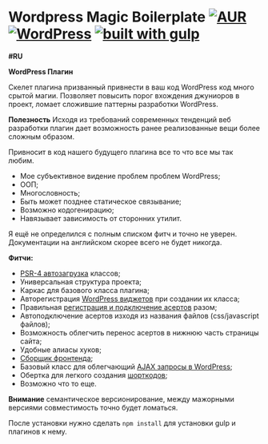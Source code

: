 
Wordpress Magic Boilerplate [![AUR](https://img.shields.io/aur/license/yaourt.svg)](https://www.gnu.org/licenses/gpl-3.0.en.html) [![WordPress](https://img.shields.io/badge/wordpress-4.7.3%20tested-brightgreen.svg)](https://ru.wordpress.org/releases/) [![built with gulp](https://img.shields.io/badge/build%20with-gulp-FA234B.svg)](http://gulpjs.com)
=======================

**#RU**

**WordPress Плагин**

Скелет плагина призванный привнести в ваш код WordPress код много срытой магии.
Позволяет повысить порог вхождения джуниоров в проект, ломает сложившие паттерны разработки WordPress.

**Полезность**
Исходя из требований современных тенденций веб разработки плагин дает возможность ранее реализованные вещи более сложным образом.

Привносит в код нашего будущего плагина все то что все мы так любим.
 - Мое субъективное видение проблем проблем WordPress;
 - ООП;
 - Многословность;
 - Быть может позднее статическое связывание;
 - Возможно кодогенирацию;
 - Навязывает зависимость от сторонних утилит.

Я ещё не определился с полным списком фитч и точно не уверен.
Документации на английском скорее всего не будет никогда.

**Фитчи:**
 - [PSR-4 автозагрузка](http://www.php-fig.org/psr/psr-4/) классов;
 - Универсальная структура проекта;
 - Каркас для базового класса плагина;
 - Авторегистрация [WordPress виджетов](https://codex.wordpress.org/Widgets_API) при создании их класса;
 - Правильная [регистрация и подключение асертов](https://codex.wordpress.org/Plugin_API/Action_Reference/wp_enqueue_scripts) разом;
 - Автоподключение асертов изходя из названия файлов (css/javascript файлов);
 - Возможность облегчить перенос асертов в нижнюю часть страницы сайта;
 - Удобные алиасы хуков;
 - [Сборщик фронтенда](http://gulpjs.com/);
 - Базовый класс для облегчающий [AJAX запросы в WordPress](https://codex.wordpress.org/AJAX);
 - Обертка для легкого создания [шорткодов](https://codex.wordpress.org/Function_Reference/add_shortcode);
 - Возможно что то еще.

**Внимание** семантическое версионирование, между мажорными версиями совместимость точно будет ломаться. 

После установки нужно сделать `npm install` для установки gulp и плагинов к нему. 

